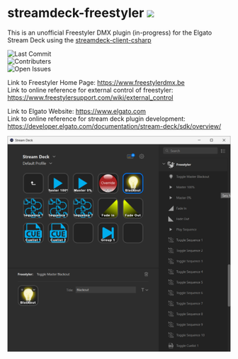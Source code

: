 # streamdeck-freestyler ![](https://www.freestylersupport.com/wiki/_media/fs_logo.gif)
This is an unofficial Freestyler DMX plugin (in-progress) for the Elgato Stream Deck using the [streamdeck-client-csharp](https://github.com/TyrenDe/streamdeck-client-csharp)

![Last Commit](https://img.shields.io/github/last-commit/jwileyfl/streamdeck-freestyler?style=plastic)</br>
![Contributers](https://img.shields.io/github/contributors/jwileyfl/streamdeck-freestyler?style=plastic)</br>
![Open Issues](https://img.shields.io/github/issues-raw/jwileyfl/streamdeck-freestyler?style=plastic)

Link to Freestyler Home Page: https://www.freestylerdmx.be</br>
Link to online reference for external control of freestyler: https://www.freestylersupport.com/wiki/external_control

Link to Elgato Website: https://www.elgato.com</br>
Link to online reference for stream deck plugin development: https://developer.elgato.com/documentation/stream-deck/sdk/overview/


![StreamDeck Screenshot](https://github.com/jwileyfl/streamdeck-freestyler/blob/main/StreamDeckScreenshot.png?raw=true)

